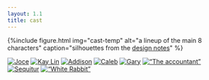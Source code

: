 ```yaml
---
layout: 1.1
title: cast
---
```

{%include figure.html
	img="cast-temp"
	alt="a lineup of the main 8 characters"
	caption="silhouettes from the <a href='https://www.deviantart.com/a-flyleaf/art/long-ass-wall-of-design-notes-901062994' target='_blank'>design notes</a>"
%}

<section id="cast">
	<a href="{%include url.html%}/cast/joce"><img src="{%include url.html%}/assets/img/cast-j.png" alt="Joce"></a>
	<a href="{%include url.html%}/cast/kay-lin"><img src="{%include url.html%}/assets/img/cast-kl.png" alt="Kay Lin"></a>
	<a href="{%include url.html%}/cast/addison"><img src="{%include url.html%}/assets/img/cast-a.png" alt="Addison"></a>
	<a href="{%include url.html%}/cast/caleb"><img src="{%include url.html%}/assets/img/cast-c.png" alt="Caleb"></a>
	<a href="{%include url.html%}/cast/gary"><img src="{%include url.html%}/assets/img/cast-g.png" alt="Gary"></a>
	<a href="{%include url.html%}/cast/the-accountant"><img src="{%include url.html%}/assets/img/cast-d.png" alt="“The accountant”"></a>
	<a href="{%include url.html%}/cast/sequitur"><img src="{%include url.html%}/assets/img/cast-sq.png" alt="Sequitur"></a>
	<a href="{%include url.html%}/cast/white-rabbit"><img src="{%include url.html%}/assets/img/cast-wr.png" alt="“White Rabbit”"></a>
</section>
